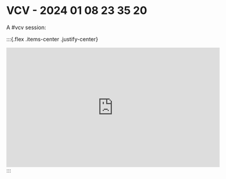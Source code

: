 # VCV - 2024 01 08 23 35 20

A #vcv session:

:::{.flex .items-center .justify-center}
<iframe width="560" height="315" src="https://www.youtube.com/embed/WlEX4oVZrxU" title="YouTube video player" frameborder="0" allow="accelerometer; autoplay; clipboard-write; encrypted-media; gyroscope; picture-in-picture" allowfullscreen></iframe>
:::
